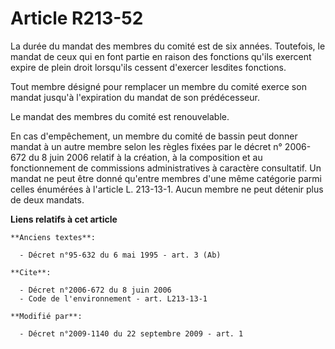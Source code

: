 # Article R213-52

La durée du mandat des membres du comité est de six années. Toutefois, le mandat de ceux qui en font partie en raison des
fonctions qu'ils exercent expire de plein droit lorsqu'ils cessent d'exercer lesdites fonctions. 

Tout membre désigné pour remplacer un membre du comité exerce son mandat jusqu'à l'expiration du mandat de son prédécesseur. 

Le mandat des membres du comité est renouvelable. 

En cas d'empêchement, un membre du comité de bassin peut donner mandat à un autre membre selon les règles fixées par le
décret n° 2006-672 du 8 juin 2006 relatif à la création, à la composition et au fonctionnement de commissions administratives
à caractère consultatif. Un mandat ne peut être donné qu'entre membres d'une même catégorie parmi celles énumérées à
l'article L. 213-13-1. Aucun membre ne peut détenir plus de deux mandats.

**Liens relatifs à cet article**

	**Anciens textes**:

	  - Décret n°95-632 du 6 mai 1995 - art. 3 (Ab)

	**Cite**:

	  - Décret n°2006-672 du 8 juin 2006
	  - Code de l'environnement - art. L213-13-1

	**Modifié par**:

	  - Décret n°2009-1140 du 22 septembre 2009 - art. 1

